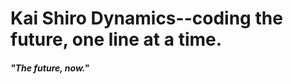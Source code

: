 # Kai Shiro Dynamics--coding the future, one line at a time.
##### "The future, now."
<!---
AlaricLinux/AlaricLinux is a ✨ special ✨ repository because its `README.md` (this file) appears on your GitHub profile.
You can click the Preview link to take a look at your changes.
--->
